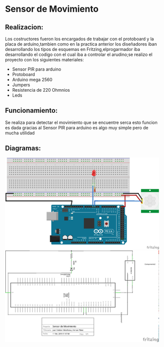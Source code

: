 # Sensor de Movimiento
## Realizacion:
Los costructores fueron los encargados de trabajar con el protoboard y la placa de arduino,tambien como en la practica anterior los diseñadores iban desarrollando los tipos de esquemas en Fritzing,elprogarmador iba desarrollando el codigo con el cual iba a controlar el arudino;se realizo el proyecto con los siguientes materiales:
+ Sensor PIR para arduino
+ Protoboard
+ Arduino mega 2560
+ Jumpers
+ Resistencia de 220 Ohmnios
+ Leds
## Funcionamiento:
Se realiza para detectar el movimiento que se encuentre serca esto funcion es dada gracias al Sensor PIR para arduino es algo muy simple pero de mucha utilidad
## Diagramas:
![7](https://github.com/germangarci/PROYECTO-GUIADO/blob/master/Images/Sensor%20de%20Movimiento%20Protoboard.png)
![6](https://github.com/germangarci/PROYECTO-GUIADO/blob/master/Images/Sensor%20de%20Movimiento%20Esquematico.png)
